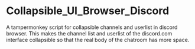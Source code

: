 # Collapsible_UI_Browser_Discord
A tampermonkey script for collapsible channels and userlist in discord browser. 
This makes the channel list and userlist of the discord.com interface collapsible so that the real body of the chatroom has more space. 
